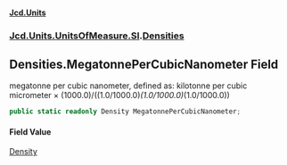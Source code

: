 #### [Jcd.Units](index.md 'index')
### [Jcd.Units.UnitsOfMeasure.SI](Jcd.Units.UnitsOfMeasure.SI.md 'Jcd.Units.UnitsOfMeasure.SI').[Densities](Densities.md 'Jcd.Units.UnitsOfMeasure.SI.Densities')

## Densities.MegatonnePerCubicNanometer Field

megatonne per cubic nanometer, defined as: kilotonne per cubic micrometer × (1000.0)/((1.0/1000.0)*(1.0/1000.0)*(1.0/1000.0))

```csharp
public static readonly Density MegatonnePerCubicNanometer;
```

#### Field Value
[Density](Density.md 'Jcd.Units.UnitTypes.Density')